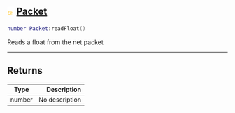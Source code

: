 ## ![shared](.gitbook/assets/shared.png) [Packet](home/Packet)



```lua
number Packet:readFloat()
```

Reads a float from the net packet


------
## Returns

| Type   | Description |
| ------ | ----------: |
| number | No description |


